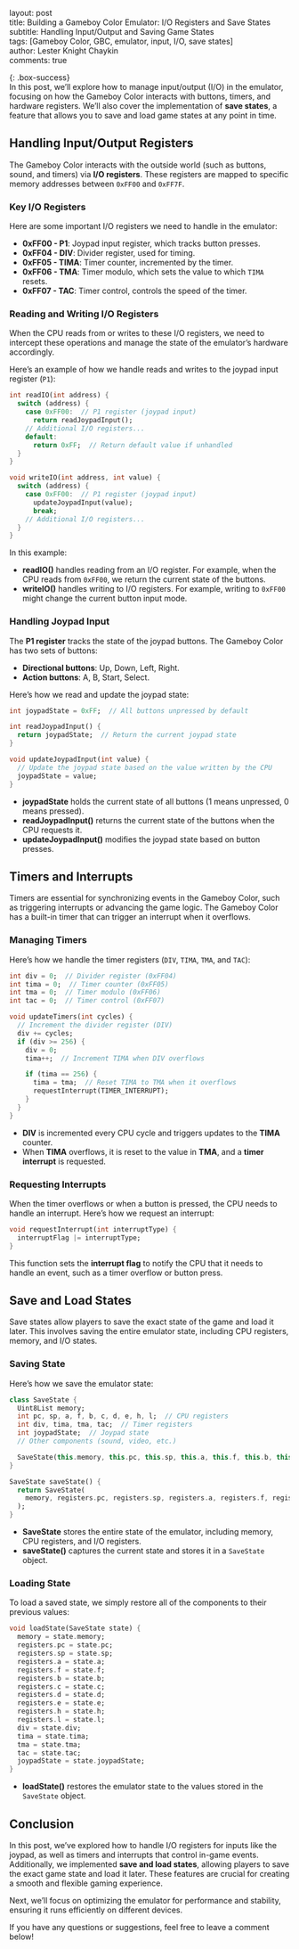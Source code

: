 layout: post  
title: Building a Gameboy Color Emulator: I/O Registers and Save States  
subtitle: Handling Input/Output and Saving Game States  
tags: [Gameboy Color, GBC, emulator, input, I/O, save states]  
author: Lester Knight Chaykin  
comments: true  

{: .box-success}  
In this post, we’ll explore how to manage input/output (I/O) in the emulator, focusing on how the Gameboy Color interacts with buttons, timers, and hardware registers. We’ll also cover the implementation of **save states**, a feature that allows you to save and load game states at any point in time.

## Handling Input/Output Registers

The Gameboy Color interacts with the outside world (such as buttons, sound, and timers) via **I/O registers**. These registers are mapped to specific memory addresses between `0xFF00` and `0xFF7F`.

### Key I/O Registers

Here are some important I/O registers we need to handle in the emulator:
- **0xFF00 - P1**: Joypad input register, which tracks button presses.
- **0xFF04 - DIV**: Divider register, used for timing.
- **0xFF05 - TIMA**: Timer counter, incremented by the timer.
- **0xFF06 - TMA**: Timer modulo, which sets the value to which `TIMA` resets.
- **0xFF07 - TAC**: Timer control, controls the speed of the timer.

### Reading and Writing I/O Registers

When the CPU reads from or writes to these I/O registers, we need to intercept these operations and manage the state of the emulator’s hardware accordingly.

Here’s an example of how we handle reads and writes to the joypad input register (`P1`):

```dart  
int readIO(int address) {  
  switch (address) {  
    case 0xFF00:  // P1 register (joypad input)
      return readJoypadInput();  
    // Additional I/O registers...
    default:
      return 0xFF;  // Return default value if unhandled
  }  
}

void writeIO(int address, int value) {  
  switch (address) {  
    case 0xFF00:  // P1 register (joypad input)
      updateJoypadInput(value);  
      break;  
    // Additional I/O registers...
  }  
}
```

In this example:
- **readIO()** handles reading from an I/O register. For example, when the CPU reads from `0xFF00`, we return the current state of the buttons.
- **writeIO()** handles writing to I/O registers. For example, writing to `0xFF00` might change the current button input mode.

### Handling Joypad Input

The **P1 register** tracks the state of the joypad buttons. The Gameboy Color has two sets of buttons:
- **Directional buttons**: Up, Down, Left, Right.
- **Action buttons**: A, B, Start, Select.

Here’s how we read and update the joypad state:

```dart  
int joypadState = 0xFF;  // All buttons unpressed by default

int readJoypadInput() {  
  return joypadState;  // Return the current joypad state  
}

void updateJoypadInput(int value) {  
  // Update the joypad state based on the value written by the CPU  
  joypadState = value;  
}
```

- **joypadState** holds the current state of all buttons (1 means unpressed, 0 means pressed).
- **readJoypadInput()** returns the current state of the buttons when the CPU requests it.
- **updateJoypadInput()** modifies the joypad state based on button presses.

## Timers and Interrupts

Timers are essential for synchronizing events in the Gameboy Color, such as triggering interrupts or advancing the game logic. The Gameboy Color has a built-in timer that can trigger an interrupt when it overflows.

### Managing Timers

Here’s how we handle the timer registers (`DIV`, `TIMA`, `TMA`, and `TAC`):

```dart  
int div = 0;  // Divider register (0xFF04)
int tima = 0;  // Timer counter (0xFF05)
int tma = 0;  // Timer modulo (0xFF06)
int tac = 0;  // Timer control (0xFF07)

void updateTimers(int cycles) {  
  // Increment the divider register (DIV)
  div += cycles;  
  if (div >= 256) {  
    div = 0;  
    tima++;  // Increment TIMA when DIV overflows

    if (tima == 256) {  
      tima = tma;  // Reset TIMA to TMA when it overflows  
      requestInterrupt(TIMER_INTERRUPT);  
    }  
  }  
}
```

- **DIV** is incremented every CPU cycle and triggers updates to the **TIMA** counter.
- When **TIMA** overflows, it is reset to the value in **TMA**, and a **timer interrupt** is requested.

### Requesting Interrupts

When the timer overflows or when a button is pressed, the CPU needs to handle an interrupt. Here’s how we request an interrupt:

```dart  
void requestInterrupt(int interruptType) {  
  interruptFlag |= interruptType;  
}
```

This function sets the **interrupt flag** to notify the CPU that it needs to handle an event, such as a timer overflow or button press.

## Save and Load States

Save states allow players to save the exact state of the game and load it later. This involves saving the entire emulator state, including CPU registers, memory, and I/O states.

### Saving State

Here’s how we save the emulator state:

```dart  
class SaveState {  
  Uint8List memory;  
  int pc, sp, a, f, b, c, d, e, h, l;  // CPU registers  
  int div, tima, tma, tac;  // Timer registers  
  int joypadState;  // Joypad state
  // Other components (sound, video, etc.)

  SaveState(this.memory, this.pc, this.sp, this.a, this.f, this.b, this.c, this.d, this.e, this.h, this.l, this.div, this.tima, this.tma, this.tac, this.joypadState);
}

SaveState saveState() {  
  return SaveState(
    memory, registers.pc, registers.sp, registers.a, registers.f, registers.b, registers.c, registers.d, registers.e, registers.h, registers.l, div, tima, tma, tac, joypadState
  );  
}
```

- **SaveState** stores the entire state of the emulator, including memory, CPU registers, and I/O registers.
- **saveState()** captures the current state and stores it in a `SaveState` object.

### Loading State

To load a saved state, we simply restore all of the components to their previous values:

```dart  
void loadState(SaveState state) {  
  memory = state.memory;  
  registers.pc = state.pc;  
  registers.sp = state.sp;  
  registers.a = state.a;  
  registers.f = state.f;  
  registers.b = state.b;  
  registers.c = state.c;  
  registers.d = state.d;  
  registers.e = state.e;  
  registers.h = state.h;  
  registers.l = state.l;  
  div = state.div;  
  tima = state.tima;  
  tma = state.tma;  
  tac = state.tac;  
  joypadState = state.joypadState;  
}
```

- **loadState()** restores the emulator state to the values stored in the `SaveState` object.

## Conclusion

In this post, we’ve explored how to handle I/O registers for inputs like the joypad, as well as timers and interrupts that control in-game events. Additionally, we implemented **save and load states**, allowing players to save the exact game state and load it later. These features are crucial for creating a smooth and flexible gaming experience.

Next, we’ll focus on optimizing the emulator for performance and stability, ensuring it runs efficiently on different devices.

If you have any questions or suggestions, feel free to leave a comment below!
